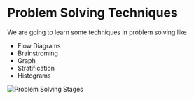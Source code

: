 # Problem Solving Techniques

We are going to learn some techniques in problem solving like
- Flow Diagrams
- Brainstroming
- Graph
- Stratification
- Histograms
 
 ![Problem Solving Stages](https://www.google.com/url?sa=i&url=https%3A%2F%2Fslidemodel.com%2F5-problem-solving-strategies-to-become-a-better-problem-solver%2F&psig=AOvVaw23O8EMur7OXL4I6p__cEIX&ust=1609065469817000&source=images&cd=vfe&ved=0CAIQjRxqFwoTCIjvx5K66-0CFQAAAAAdAAAAABAN)

 